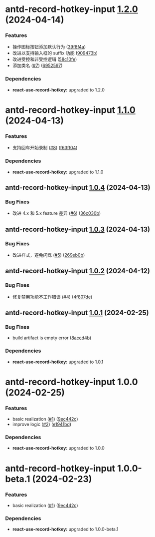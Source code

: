 # antd-record-hotkey-input [1.2.0](https://github.com/Wxh16144/react-record-hotkey/compare/antd-record-hotkey-input@1.1.0...antd-record-hotkey-input@1.2.0) (2024-04-14)

### Features

- 操作图标按钮添加默认行为 ([39f8f4a](https://github.com/Wxh16144/react-record-hotkey/commit/39f8f4aca499ad9eedf9808647a85e47577915db))
- 改进以支持输入框的 suffix 功能 ([909473b](https://github.com/Wxh16144/react-record-hotkey/commit/909473b529d261e8e740900d4579fa78f268c10f))
- 改进受控和非受控逻辑 ([58c10fe](https://github.com/Wxh16144/react-record-hotkey/commit/58c10fead9d911d7399005f7a74c205508d32837))
- 添加类名 ([#7](https://github.com/Wxh16144/react-record-hotkey/issues/7)) ([6952597](https://github.com/Wxh16144/react-record-hotkey/commit/6952597f301196d5639aed45afb9a1dbe66dd28d))

### Dependencies

- **react-use-record-hotkey:** upgraded to 1.2.0

# antd-record-hotkey-input [1.1.0](https://github.com/Wxh16144/react-record-hotkey/compare/antd-record-hotkey-input@1.0.4...antd-record-hotkey-input@1.1.0) (2024-04-13)

### Features

- 支持回车开始录制 ([#8](https://github.com/Wxh16144/react-record-hotkey/issues/8)) ([f63ff04](https://github.com/Wxh16144/react-record-hotkey/commit/f63ff0416a962cc2f5b9fb8a8912c587b4fc3bae))

### Dependencies

- **react-use-record-hotkey:** upgraded to 1.1.0

## antd-record-hotkey-input [1.0.4](https://github.com/Wxh16144/react-record-hotkey/compare/antd-record-hotkey-input@1.0.3...antd-record-hotkey-input@1.0.4) (2024-04-13)

### Bug Fixes

- 改进 4.x 和 5.x feature 差异 ([#6](https://github.com/Wxh16144/react-record-hotkey/issues/6)) ([36c030b](https://github.com/Wxh16144/react-record-hotkey/commit/36c030bc8ac9065232fccdd20505257faacf9ab5))

## antd-record-hotkey-input [1.0.3](https://github.com/Wxh16144/react-record-hotkey/compare/antd-record-hotkey-input@1.0.2...antd-record-hotkey-input@1.0.3) (2024-04-13)

### Bug Fixes

- 改进样式，避免闪烁 ([#5](https://github.com/Wxh16144/react-record-hotkey/issues/5)) ([269eb0b](https://github.com/Wxh16144/react-record-hotkey/commit/269eb0baa89e73d614b970add9af08423e562c50))

## antd-record-hotkey-input [1.0.2](https://github.com/Wxh16144/react-record-hotkey/compare/antd-record-hotkey-input@1.0.1...antd-record-hotkey-input@1.0.2) (2024-04-12)

### Bug Fixes

- 修复禁用功能不工作错误 ([#4](https://github.com/Wxh16144/react-record-hotkey/issues/4)) ([4f807de](https://github.com/Wxh16144/react-record-hotkey/commit/4f807dec5ec4aeb99fb4f8564c542cdf4a739236))

## antd-record-hotkey-input [1.0.1](https://github.com/Wxh16144/react-record-hotkey/compare/antd-record-hotkey-input@1.0.0...antd-record-hotkey-input@1.0.1) (2024-02-25)

### Bug Fixes

- build artifact is empty error ([8accd4b](https://github.com/Wxh16144/react-record-hotkey/commit/8accd4b2a8be2b3dd8999edbd609ef501bc78024))

### Dependencies

- **react-use-record-hotkey:** upgraded to 1.0.1

# antd-record-hotkey-input 1.0.0 (2024-02-25)

### Features

- basic realization ([#1](https://github.com/Wxh16144/react-record-hotkey/issues/1)) ([9ec442c](https://github.com/Wxh16144/react-record-hotkey/commit/9ec442c551990e36ae7ebe89d1f0ffb02c72121f))
- improve logic ([#2](https://github.com/Wxh16144/react-record-hotkey/issues/2)) ([e1941bd](https://github.com/Wxh16144/react-record-hotkey/commit/e1941bdb3f19e981bc8a73eb74b97df32a3bc942))

### Dependencies

- **react-use-record-hotkey:** upgraded to 1.0.0

# antd-record-hotkey-input 1.0.0-beta.1 (2024-02-23)

### Features

- basic realization ([#1](https://github.com/Wxh16144/react-record-hotkey/issues/1)) ([9ec442c](https://github.com/Wxh16144/react-record-hotkey/commit/9ec442c551990e36ae7ebe89d1f0ffb02c72121f))

### Dependencies

- **react-use-record-hotkey:** upgraded to 1.0.0-beta.1
